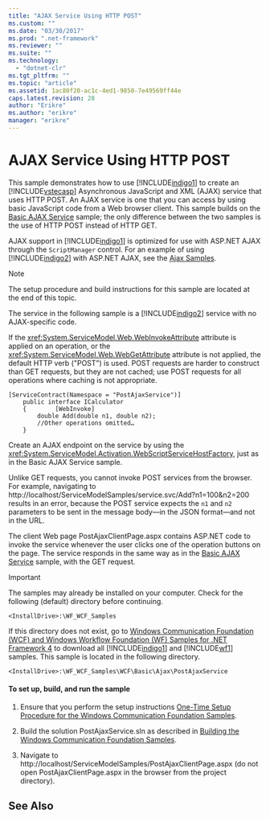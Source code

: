 ```yaml
---
title: "AJAX Service Using HTTP POST"
ms.custom: ""
ms.date: "03/30/2017"
ms.prod: ".net-framework"
ms.reviewer: ""
ms.suite: ""
ms.technology: 
  - "dotnet-clr"
ms.tgt_pltfrm: ""
ms.topic: "article"
ms.assetid: 1ac80f20-ac1c-4ed1-9850-7e49569ff44e
caps.latest.revision: 28
author: "Erikre"
ms.author: "erikre"
manager: "erikre"
---
```

# AJAX Service Using HTTP POST
This sample demonstrates how to use [!INCLUDE[indigo1](../../../../includes/indigo1-md.md)] to create an [!INCLUDE[vstecasp](../../../../includes/vstecasp-md.md)] Asynchronous JavaScript and XML (AJAX) service that uses HTTP POST. An AJAX service is one that you can access by using basic JavaScript code from a Web browser client. This sample builds on the [Basic AJAX Service](../../../../docs/framework/wcf/samples/basic-ajax-service.md) sample; the only difference between the two samples is the use of HTTP POST instead of HTTP GET.  
  
 AJAX support in [!INCLUDE[indigo1](../../../../includes/indigo1-md.md)] is optimized for use with ASP.NET AJAX through the `ScriptManager` control. For an example of using [!INCLUDE[indigo2](../../../../includes/indigo2-md.md)] with ASP.NET AJAX, see the [Ajax Samples](../../../../docs/framework/wcf/samples/ajax-service-using-http-post.md).  
  
> [!NOTE]
>  The setup procedure and build instructions for this sample are located at the end of this topic.  
  
 The service in the following sample is a [!INCLUDE[indigo2](../../../../includes/indigo2-md.md)] service with no AJAX-specific code.  
  
 If the <xref:System.ServiceModel.Web.WebInvokeAttribute> attribute is applied on an operation, or the <xref:System.ServiceModel.Web.WebGetAttribute> attribute is not applied, the default HTTP verb ("POST") is used. POST requests are harder to construct than GET requests, but they are not cached; use POST requests for all operations where caching is not appropriate.  
  
```  
[ServiceContract(Namespace = "PostAjaxService")]  
    public interface ICalculator  
    {        [WebInvoke]  
        double Add(double n1, double n2);  
        //Other operations omitted…  
    }  
```  
  
 Create an AJAX endpoint on the service by using the <xref:System.ServiceModel.Activation.WebScriptServiceHostFactory>, just as in the Basic AJAX Service sample.  
  
 Unlike GET requests, you cannot invoke POST services from the browser. For example, navigating to http://localhost/ServiceModelSamples/service.svc/Add?n1=100&n2=200 results in an error, because the POST service expects the `n1` and `n2` parameters to be sent in the message body—in the JSON format—and not in the URL.  
  
 The client Web page PostAjaxClientPage.aspx contains ASP.NET code to invoke the service whenever the user clicks one of the operation buttons on the page. The service responds in the same way as in the [Basic AJAX Service](../../../../docs/framework/wcf/samples/basic-ajax-service.md) sample, with the GET request.  
  
> [!IMPORTANT]
>  The samples may already be installed on your computer. Check for the following (default) directory before continuing.  
>   
>  `<InstallDrive>:\WF_WCF_Samples`  
>   
>  If this directory does not exist, go to [Windows Communication Foundation (WCF) and Windows Workflow Foundation (WF) Samples for .NET Framework 4](http://go.microsoft.com/fwlink/?LinkId=150780) to download all [!INCLUDE[indigo1](../../../../includes/indigo1-md.md)] and [!INCLUDE[wf1](../../../../includes/wf1-md.md)] samples. This sample is located in the following directory.  
>   
>  `<InstallDrive>:\WF_WCF_Samples\WCF\Basic\Ajax\PostAjaxService`  
  
#### To set up, build, and run the sample  
  
1.  Ensure that you perform the setup instructions [One-Time Setup Procedure for the Windows Communication Foundation Samples](../../../../docs/framework/wcf/samples/one-time-setup-procedure-for-the-wcf-samples.md).  
  
2.  Build the solution PostAjaxService.sln as described in [Building the Windows Communication Foundation Samples](../../../../docs/framework/wcf/samples/building-the-samples.md).  
  
3.  Navigate to http://localhost/ServiceModelSamples/PostAjaxClientPage.aspx (do not open PostAjaxClientPage.aspx in the browser from the project directory).  
  
## See Also
